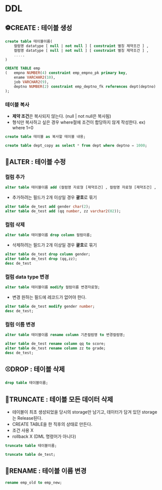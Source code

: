 
# DDL

## ⚽CREATE : 테이블 생성
```sql
create table 테이블이름(
	컬럼명 datatype [ null | not null ] [ constraint 별칭 제약조건 ] ,
	컬럼명 datatype [ null | not null ] [ constraint 별칭 제약조건 ] ,
	.....
)
```
```sql
CREATE TABLE emp 
(	empno NUMBER(4)	constraint emp_empno_pk primary key,
	ename VARCHAR2(10),
	job VARCHAR2(9),
	deptno NUMBER(2) constraint emp_deptno_fk references dept(deptno)
);
```

### 테이블 복사
- **제약 조건**은 복사되지 않는다. (null | not null은 복사됨)
- 형식만 복사하고 싶은 경우 where절에 조건이 합당하지 않게 작성한다. ex) where 1=0
```sql
create table 테이블 as 복사할 테이블 내용;
```
```sql
create table dept_copy as select * from dept where deptno = 1000;
```

## 🏈ALTER : 테이블 수정

### 컬럼 추가
```sql
alter table 테이블이름 add (컬럼명 자료형 [제약조건] , 컬럼명 자료형 [제약조건] , ....);
```
- 추가하려는 필드가 2개 이상일 경우 **괄호**로 묶기
```sql
alter table de_test add gender char(2);
alter table de_test add (qq number, zz varchar2(02)); 
```
### 컬럼 삭제
```sql
alter table 테이블이름 drop column 컬럼이름;
```
- 삭제하려는 필드가 2개 이상일 경우 **괄호**로 묶기
```sql
alter table de_test drop column gender;
alter table de_test drop (qq,zz);
desc de_test
```

### 컬럼 data type 변경
```sql
alter table 테이블이름 modify 컬럼이름 변경자료형;
```
- 변경 원하는 필드에 레코드가 없어야 한다.
 ```sql
alter table de_test modify gender number; 
desc de_test;
```

### 컬럼 이름 변경
```sql
alter table 테이블이름 rename column 기존컬럼명 to 변경컬럼명;
```
```sql
alter table de_test rename column qq to score;
alter table de_test rename column zz to grade;
desc de_test;
```

## ⚾DROP : 테이블 삭제
```sql
drop table 테이블이름;
```

## 🎱TRUNCATE : 테이블 모든 데이터 삭제
- 테이블이 최초 생성되었을 당시의 storage만 남기고, 데이터가 담겨 있던 storage는 Release된다. 
- CREATE TABLE을 한 직후의 상태로 만든다.
- 조건 사용 X
- rollback X (DML 명령어가 아니다)
```sql
truncate table 테이블이름;
```
```sql
truncate table de_test; 
```

## 🏀RENAME : 테이블 이름 변경
```sql
rename emp_old to emp_new;
```